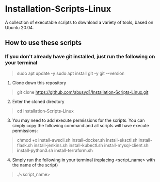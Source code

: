 # Installation-Scripts-Linux
A collection of executable scripts to download a variety of tools, based on Ubuntu 20.04.

## How to use these scripts
### If you don't already have git installed, just run the following on your terminal
> sudo apt update -y
> sudo apt install git -y
> git --version
1. Clone down this repository
> git clone https://github.com/abusyd1/Installation-Scripts-Linux.git

2. Enter the cloned directory
> cd Installation-Scripts-Linux

3. You may need to add execute permissions for the scripts. You can simply copy the following command and all scripts will have execute permissions:
> chmod +x install-awscli.sh install-docker.sh install-eksctl.sh install-flask.sh install-jenkins.sh install-kubectl.sh install-mysql-client.sh install-python3.sh install-terraform.sh

4. Simply run the following in your terminal (replacing <script_name> with the name of the script)
> ./<script_name>
